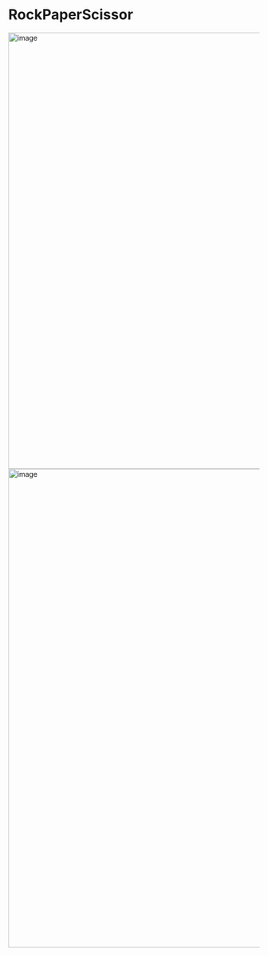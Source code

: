 # RockPaperScissor
<img width="874" alt="image" src="https://github.com/Hari-Kumar-A/RockPaperScissor/assets/125040587/a6032844-8fdd-4e7d-926b-142700c215ef">
<img width="959" alt="image" src="https://github.com/Hari-Kumar-A/RockPaperScissor/assets/125040587/1422e15d-6c90-47a5-aeeb-596ada088f76">


